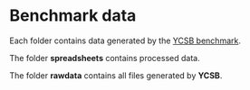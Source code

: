 # Benchmark data

Each folder contains data generated by the [YCSB benchmark](https://github.com/brianfrankcooper/YCSB).

The folder **spreadsheets** contains processed data.

The folder **rawdata** contains all files generated by **YCSB**.